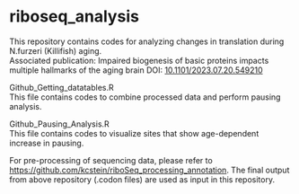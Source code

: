# riboseq_analysis
This repository contains codes for analyzing changes in translation during N.furzeri (Killifish) aging.<br/> 
Associated publication: Impaired biogenesis of basic proteins impacts multiple hallmarks of the aging brain DOI: [10.1101/2023.07.20.549210](https://doi.org/10.1101/2023.07.20.549210)

Github_Getting_datatables.R<br/>
This file contains codes to combine processed data and perform pausing analysis. 

Github_Pausing_Analysis.R<br/>
This file contains codes to visualize sites that show age-dependent increase in pausing. 

For pre-processing of sequencing data, please refer to https://github.com/kcstein/riboSeq_processing_annotation.
The final output from above repository (.codon files) are used as input in this repository. 

